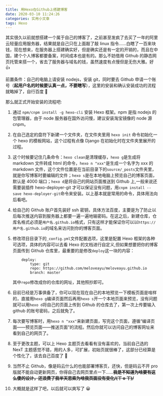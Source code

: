 ```yaml
---
title: 用Hexo在Github上搭建博客
date: 2020-03-10 11:24:26
categories: 实用小文章
tags: Hexo
---
```


其实很久以前就想搭建一个属于自己的博客了，之前甚至发疯了去买了一年的阿里云轻量应用服务器，结果就是自己只在上面敲了敲 linux 指令……白瞎了一百来块钱，现在想来，在服务器上搭建确实好，但是确实还是有一定的开销的，而且在中国，建个个人博客都要备案，时间成本也是有的。那么不妨借用 Github 的静态网页托管来搭一个，省去了服务器与域名的钱，虽然速度有点慢但是无伤大雅。好 👍

<!--more-->

前置条件：自己的电脑上请安装 nodejs，安装 git，同时要去 Github 申请一个账号（**起用户名的时候要认真一点，不要瞎写**），这里的安装和确认安装成功的流程就略掉了，自行百度 💪

那么就正式开始安装的流程吧:

1.  通过 `npm/cnpm install -g hexo-cli` 安装 Hexo 框架。npm 是指 nodejs 的包管理器，由于 node 服务器在国外访问慢，建议安装淘宝镜像的 node 源 cnpm。

2.  在自己选定的盘符下新建一个文件夹，在文件夹里用 `hexo init` 命令初始化一个 hexo 的模板网站，这个过程有点像 Django 在初始化时在文件夹里展开的过程。

3.  这个时候要记住几条命令：`hexo clean`是清理缓存，`hexo g`是生成将 markdown 文件转成 html 的命令，`hexo n "xxx"`是生成一个名字为 xxx 的 markdown 文件，这个文件位置是在当前目录下的`source/_posts`文件夹里，就是你写博客时要编辑的文件；`hexo s`是在本地电脑上预览自己的博客页面，默认是 4000 端口；`hexo d`是将自己的网站页面推送到 Github 上,一般来说还需要装插件 hexo-deployer-git 才可以保证没有问题，用`cnpm install --save hexo-deployer-git`命令来安装。以上基本就是常用的命令，具体用法向后看吧。

4.  给自己的 Github 账户首先装好 ssh 密钥，具体方法百度，主要是为了防止以后每次推送内容到服务器上都要一遍一遍地输密码。在这之后，新建仓库，仓库名格式必须是`用户名.github.io`格式，只有这样才能保证你可以以`https://用户名.github.io`的域名来访问到你的博客页面。

5.  修改项目目录下的`_config.yml`文件配置选项，这里是配置 Hexo 框架的各种可选项，具体的内容可以去看 Hexo 的文档进行自定义,但如果想要把你的博客页面传到 Github 仓库里，最重要的是修改`deploy`这一块的内容：

            deploy:
                type: git
                repo: https://github.com/meloveayu/meloveayu.github.io
                branch: master

    其中`repo`修改成你的仓库的网址，其他照抄即可。

6.  目前已经是万事俱备了，你可以现在现在自己的本地预览一下模板页面是啥样的，直接用`hexo g`编译页面然后再用`hexo s`开一个本地页面来预览，没有问题就可以用`hexo d`将自己的页面上传到 Github 的仓库去了，第一次上传要输入 github 的账号密码，之后就免了。

7.  每次要写博客时，用`hexo n "xxx"`来新建页面，写完这个页面，遵循“编译页面——预览页面——推送页面”的流程。然后你就可以访问自己的博客网址来看到自己的网页了。

8.  至于更改主题，可以上 Hexo 主题页去看看有没有喜欢的，当前自己选的 NexT 主题感觉不错，用的人多，可扩展，初始页就很棒了，这部分已经算是个性化了，该去自己百度了 🤭

9.  当然不止 Github，像是码云什么的也能部署博客页，还快，但是码云不开 pro 版就不能自动更新网页，你得自己去网页里点一下……**~~我是不知道为啥要有这么傻的设计，还浪费了我半天思索为啥我页面没有变化/(ㄒ o ㄒ)/~~**

10. 大概就是这样了吧，以后就可以爽写了 😀
